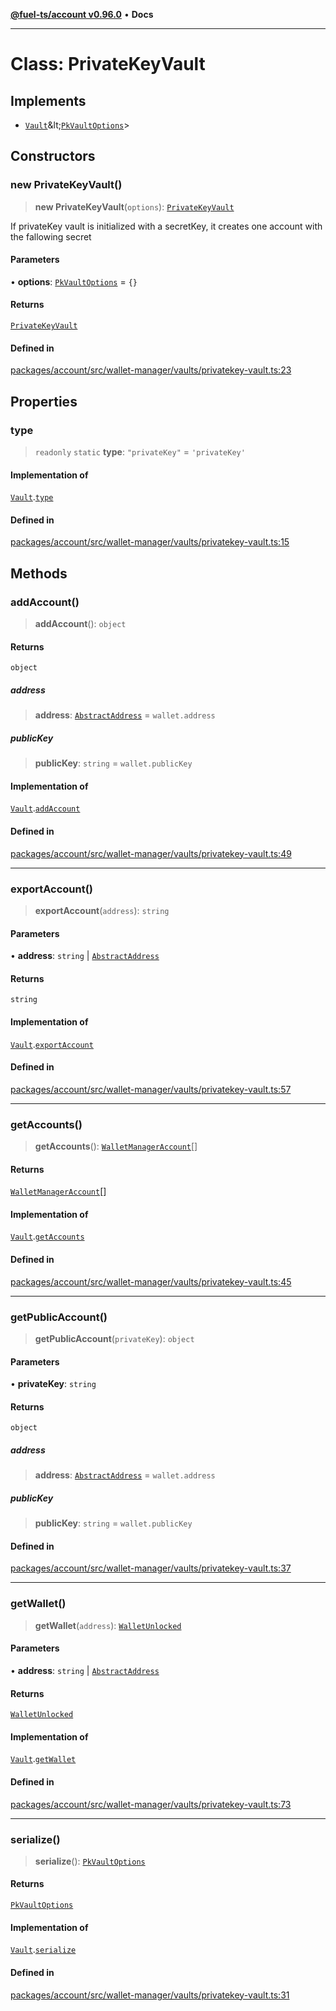 [**@fuel-ts/account v0.96.0**](../index.md) • **Docs**

***

# Class: PrivateKeyVault

## Implements

- [`Vault`](Vault.md)\&lt;[`PkVaultOptions`](./PkVaultOptions.md)\>

## Constructors

### new PrivateKeyVault()

> **new PrivateKeyVault**(`options`): [`PrivateKeyVault`](PrivateKeyVault.md)

If privateKey vault is initialized with a secretKey, it creates
one account with the fallowing secret

#### Parameters

• **options**: [`PkVaultOptions`](./PkVaultOptions.md) = `{}`

#### Returns

[`PrivateKeyVault`](PrivateKeyVault.md)

#### Defined in

[packages/account/src/wallet-manager/vaults/privatekey-vault.ts:23](https://github.com/FuelLabs/fuels-ts/blob/793ac1bcd1e3f1560372e455e3b77c2d623e78b6/packages/account/src/wallet-manager/vaults/privatekey-vault.ts#L23)

## Properties

### type

> `readonly` `static` **type**: `"privateKey"` = `'privateKey'`

#### Implementation of

[`Vault`](Vault.md).[`type`](Vault.md#type)

#### Defined in

[packages/account/src/wallet-manager/vaults/privatekey-vault.ts:15](https://github.com/FuelLabs/fuels-ts/blob/793ac1bcd1e3f1560372e455e3b77c2d623e78b6/packages/account/src/wallet-manager/vaults/privatekey-vault.ts#L15)

## Methods

### addAccount()

> **addAccount**(): `object`

#### Returns

`object`

##### address

> **address**: [`AbstractAddress`](../Interfaces/AbstractAddress.md) = `wallet.address`

##### publicKey

> **publicKey**: `string` = `wallet.publicKey`

#### Implementation of

[`Vault`](Vault.md).[`addAccount`](Vault.md#addaccount)

#### Defined in

[packages/account/src/wallet-manager/vaults/privatekey-vault.ts:49](https://github.com/FuelLabs/fuels-ts/blob/793ac1bcd1e3f1560372e455e3b77c2d623e78b6/packages/account/src/wallet-manager/vaults/privatekey-vault.ts#L49)

***

### exportAccount()

> **exportAccount**(`address`): `string`

#### Parameters

• **address**: `string` \| [`AbstractAddress`](../Interfaces/AbstractAddress.md)

#### Returns

`string`

#### Implementation of

[`Vault`](Vault.md).[`exportAccount`](Vault.md#exportaccount)

#### Defined in

[packages/account/src/wallet-manager/vaults/privatekey-vault.ts:57](https://github.com/FuelLabs/fuels-ts/blob/793ac1bcd1e3f1560372e455e3b77c2d623e78b6/packages/account/src/wallet-manager/vaults/privatekey-vault.ts#L57)

***

### getAccounts()

> **getAccounts**(): [`WalletManagerAccount`](../index.md#walletmanageraccount)[]

#### Returns

[`WalletManagerAccount`](../index.md#walletmanageraccount)[]

#### Implementation of

[`Vault`](Vault.md).[`getAccounts`](Vault.md#getaccounts)

#### Defined in

[packages/account/src/wallet-manager/vaults/privatekey-vault.ts:45](https://github.com/FuelLabs/fuels-ts/blob/793ac1bcd1e3f1560372e455e3b77c2d623e78b6/packages/account/src/wallet-manager/vaults/privatekey-vault.ts#L45)

***

### getPublicAccount()

> **getPublicAccount**(`privateKey`): `object`

#### Parameters

• **privateKey**: `string`

#### Returns

`object`

##### address

> **address**: [`AbstractAddress`](../Interfaces/AbstractAddress.md) = `wallet.address`

##### publicKey

> **publicKey**: `string` = `wallet.publicKey`

#### Defined in

[packages/account/src/wallet-manager/vaults/privatekey-vault.ts:37](https://github.com/FuelLabs/fuels-ts/blob/793ac1bcd1e3f1560372e455e3b77c2d623e78b6/packages/account/src/wallet-manager/vaults/privatekey-vault.ts#L37)

***

### getWallet()

> **getWallet**(`address`): [`WalletUnlocked`](WalletUnlocked.md)

#### Parameters

• **address**: `string` \| [`AbstractAddress`](../Interfaces/AbstractAddress.md)

#### Returns

[`WalletUnlocked`](WalletUnlocked.md)

#### Implementation of

[`Vault`](Vault.md).[`getWallet`](Vault.md#getwallet)

#### Defined in

[packages/account/src/wallet-manager/vaults/privatekey-vault.ts:73](https://github.com/FuelLabs/fuels-ts/blob/793ac1bcd1e3f1560372e455e3b77c2d623e78b6/packages/account/src/wallet-manager/vaults/privatekey-vault.ts#L73)

***

### serialize()

> **serialize**(): [`PkVaultOptions`](./PkVaultOptions.md)

#### Returns

[`PkVaultOptions`](./PkVaultOptions.md)

#### Implementation of

[`Vault`](Vault.md).[`serialize`](Vault.md#serialize)

#### Defined in

[packages/account/src/wallet-manager/vaults/privatekey-vault.ts:31](https://github.com/FuelLabs/fuels-ts/blob/793ac1bcd1e3f1560372e455e3b77c2d623e78b6/packages/account/src/wallet-manager/vaults/privatekey-vault.ts#L31)
